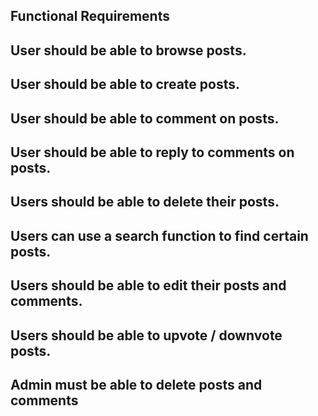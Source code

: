 ## Functional Requirements
## User should be able to browse posts.
## User should be able to create posts.
## User should be able to comment on posts.
## User should be able to reply to comments on posts.
## Users should be able to delete their posts.
## Users can use a search function to find certain posts.
## Users should be able to edit their posts and comments.
## Users should be able to upvote / downvote posts.
## Admin must be able to delete posts and comments